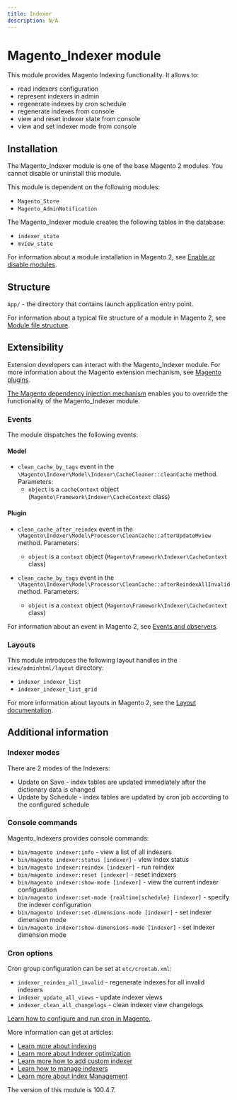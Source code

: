 ```yaml
---
title: Indexer
description: N/A
---
```


# Magento_Indexer module

This module provides Magento Indexing functionality.
It allows to:

 - read indexers configuration
 - represent indexers in admin
 - regenerate indexes by cron schedule
 - regenerate indexes from console
 - view and reset indexer state from console
 - view and set indexer mode from console

## Installation

The Magento_Indexer module is one of the base Magento 2 modules. You cannot disable or uninstall this module.

This module is dependent on the following modules:

- `Magento_Store`
- `Magento_AdminNotification`

The Magento_Indexer module creates the following tables in the database:

- `indexer_state`
- `mview_state`

For information about a module installation in Magento 2, see [Enable or disable modules](https://experienceleague.adobe.com/docs/commerce-operations/installation-guide/tutorials/manage-modules.html).

## Structure

`App/` - the directory that contains launch application entry point.

For information about a typical file structure of a module in Magento 2, see [Module file structure](https://developer.adobe.com/commerce/php/development/build/component-file-structure/#module-file-structure).

## Extensibility

Extension developers can interact with the Magento_Indexer module. For more information about the Magento extension mechanism, see [Magento plugins](https://developer.adobe.com/commerce/php/development/components/plugins/).

[The Magento dependency injection mechanism](https://developer.adobe.com/commerce/php/development/components/dependency-injection/) enables you to override the functionality of the Magento_Indexer module.

### Events

The module dispatches the following events:

#### Model

- `clean_cache_by_tags` event in the `\Magento\Indexer\Model\Indexer\CacheCleaner::cleanCache` method. Parameters:
    - `object` is a `cacheContext` object (`Magento\Framework\Indexer\CacheContext` class)

#### Plugin

- `clean_cache_after_reindex` event in the `\Magento\Indexer\Model\Processor\CleanCache::afterUpdateMview` method. Parameters:
    - `object` is a `context` object (`Magento\Framework\Indexer\CacheContext` class)

- `clean_cache_by_tags` event in the `\Magento\Indexer\Model\Processor\CleanCache::afterReindexAllInvalid` method. Parameters:
    - `object` is a `context` object (`Magento\Framework\Indexer\CacheContext` class)

For information about an event in Magento 2, see [Events and observers](https://developer.adobe.com/commerce/php/development/components/events-and-observers/#events).

### Layouts

This module introduces the following layout handles in the `view/adminhtml/layout` directory:

- `indexer_indexer_list`
- `indexer_indexer_list_grid`

For more information about layouts in Magento 2, see the [Layout documentation](https://developer.adobe.com/commerce/frontend-core/guide/layouts/).

## Additional information

### Indexer modes

There are 2 modes of the Indexers:

- Update on Save - index tables are updated immediately after the dictionary data is changed
- Update by Schedule - index tables are updated by cron job according to the configured schedule

### Console commands

Magento_Indexers provides console commands:

- `bin/magento indexer:info` - view a list of all indexers
- `bin/magento indexer:status [indexer]` - view index status
- `bin/magento indexer:reindex [indexer]` - run reindex
- `bin/magento indexer:reset [indexer]` - reset indexers
- `bin/magento indexer:show-mode [indexer]` - view the current indexer configuration
- `bin/magento indexer:set-mode {realtime|schedule} [indexer]` - specify the indexer configuration
- `bin/magento indexer:set-dimensions-mode [indexer]` - set indexer dimension mode
- `bin/magento indexer:show-dimensions-mode [indexer]` - set indexer dimension mode

### Cron options

Cron group configuration can be set at `etc/crontab.xml`:

- `indexer_reindex_all_invalid` - regenerate indexes for all invalid indexers
- `indexer_update_all_views` - update indexer views
- `indexer_clean_all_changelogs` - clean indexer view changelogs

[Learn how to configure and run cron in Magento.](https://experienceleague.adobe.com/docs/commerce-operations/configuration-guide/cli/configure-cron-jobs.html).

More information can get at articles:

- [Learn more about indexing](https://developer.adobe.com/commerce/php/development/components/indexing/)
- [Learn more about Indexer optimization](https://developer.adobe.com/commerce/php/development/components/indexing/optimization/)
- [Learn more how to add custom indexer](https://developer.adobe.com/commerce/php/development/components/indexing/custom-indexer/)
- [Learn how to manage indexers](https://experienceleague.adobe.com/docs/commerce-operations/configuration-guide/cli/manage-indexers.html)
- [Learn more about Index Management](https://experienceleague.adobe.com/docs/commerce-admin/systems/tools/index-management.html)

<InlineAlert slots="text" />
The version of this module is 100.4.7.
